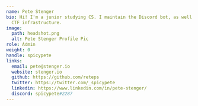 ```yaml
---
name: Pete Stenger
bio: Hi! I'm a junior studying CS. I maintain the Discord bot, as well as the
  CTF infrastructure.
image:
  path: headshot.png
  alt: Pete Stenger Profile Pic
role: Admin
weight: 0
handle: spicypete
links:
  email: pete@stenger.io
  website: stenger.io
  github: https://github.com/reteps
  twitter: https://twitter.com/_spicypete
  linkedin: https://www.linkedin.com/in/pete-stenger/
  discord: spicypete#2287
---
```

